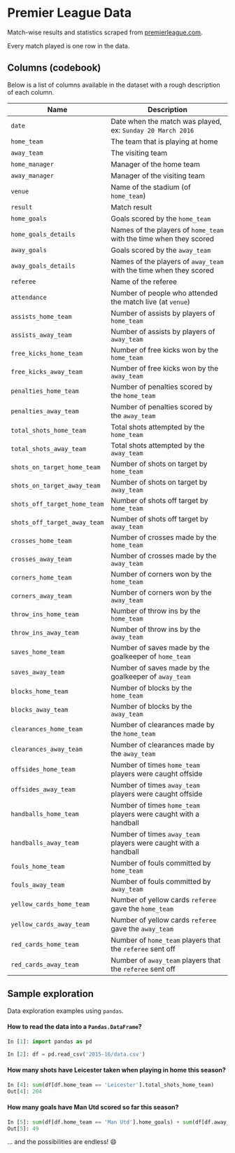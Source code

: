 # Premier League Data

Match-wise results and statistics scraped from [premierleague.com](http://www.premierleague.com/en-gb/matchday/results.html).

Every match played is one row in the data.

## Columns (codebook)

Below is a list of columns available in the dataset with a rough description of each column.

| Name | Description |
| ---- | ----------- |
| `date` | Date when the match was played, ex: `Sunday 20 March 2016` |
| `home_team` | The team that is playing at home |
| `away_team` | The visiting team |
| `home_manager` | Manager of the home team |
| `away_manager` | Manager of the visiting team |
| `venue` | Name of the stadium (of `home_team`) |
| `result` | Match result |
| `home_goals` | Goals scored by the `home_team` |
| `home_goals_details` | Names of the players of `home_team` with the time when they scored |
| `away_goals` | Goals scored by the `away_team` |
| `away_goals_details` | Names of the players of `away_team` with the time when they scored |
| `referee` | Name of the referee |
| `attendance` | Number of people who attended the match live (at `venue`) |
| `assists_home_team` | Number of assists by players of `home_team` |
| `assists_away_team` | Number of assists by players of `away_team` |
| `free_kicks_home_team` | Number of free kicks won by the `home_team` |
| `free_kicks_away_team` | Number of free kicks won by the `away_team` |
| `penalties_home_team` | Number of penalties scored by the `home_team` |
| `penalties_away_team` | Number of penalties scored by the `away_team` |
| `total_shots_home_team` | Total shots attempted by the `home_team` |
| `total_shots_away_team` | Total shots attempted by the `away_team` |
| `shots_on_target_home_team` | Number of shots on target by `home_team` |
| `shots_on_target_away_team` | Number of shots on target by `away_team` |
| `shots_off_target_home_team` | Number of shots off target by `home_team` |
| `shots_off_target_away_team` | Number of shots off target by `away_team` |
| `crosses_home_team` | Number of crosses made by the `home_team` |
| `crosses_away_team` | Number of crosses made by the `away_team` |
| `corners_home_team` | Number of corners won by the `home_team` |
| `corners_away_team` | Number of corners won by the `away_team` |
| `throw_ins_home_team` | Number of throw ins by the `home_team` |
| `throw_ins_away_team` | Number of throw ins by the `away_team` |
| `saves_home_team` | Number of saves made by the goalkeeper of `home_team` |
| `saves_away_team` | Number of saves made by the goalkeeper of `away_team` |
| `blocks_home_team` | Number of blocks by the `home_team` |
| `blocks_away_team` | Number of blocks by the `away_team` |
| `clearances_home_team` | Number of clearances made by the `home_team` |
| `clearances_away_team` | Number of clearances made by the `away_team` |
| `offsides_home_team` | Number of times `home_team` players were caught offside |
| `offsides_away_team` | Number of times `away_team` players were caught offside |
| `handballs_home_team` | Number of times `home_team` players were caught with a handball |
| `handballs_away_team` | Number of times `away_team` players were caught with a handball |
| `fouls_home_team` | Number of fouls committed by `home_team` |
| `fouls_away_team` | Number of fouls committed by `away_team` |
| `yellow_cards_home_team` | Number of yellow cards `referee` gave the `home_team` |
| `yellow_cards_away_team` | Number of yellow cards `referee` gave the `away_team` |
| `red_cards_home_team` | Number of `home_team` players that the `referee` sent off |
| `red_cards_away_team` | Number of `away_team` players that the `referee` sent off |

## Sample exploration

Data exploration examples using `pandas`.

#### How to read the data into a `Pandas.DataFrame`?

```python
In [1]: import pandas as pd

In [2]: df = pd.read_csv('2015-16/data.csv')
```

#### How many shots have Leicester taken when playing in home this season?

```python
In [4]: sum(df[df.home_team == 'Leicester'].total_shots_home_team)
Out[4]: 204
```

#### How many goals have Man Utd scored so far this season?

```python
In [5]: sum(df[df.home_team == 'Man Utd'].home_goals) + sum(df[df.away_team == 'Man Utd'].away_goals)
Out[5]: 49
```


... and the possibilities are endless! :smile:
